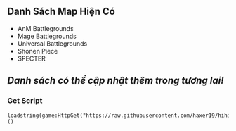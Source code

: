 
## Danh Sách Map Hiện Có
- AnM Battlegrounds
- Mage Battlegrounds
- Universal Battlegrounds
- Shonen Piece
- SPECTER

*Danh sách có thể cập nhật thêm trong tương lai!*
---

### Get Script
```
loadstring(game:HttpGet("https://raw.githubusercontent.com/haxer19/hihihihi/main/SynHaX"))() 
```

